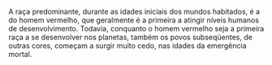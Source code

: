 ﻿A raça predominante, durante as idades iniciais dos mundos habitados, é a do homem vermelho, que geralmente é a primeira a atingir níveis humanos de desenvolvimento. Todavia, conquanto o homem vermelho seja a primeira raça a se desenvolver nos planetas, também os povos subseqüentes, de outras cores, começam a surgir muito cedo, nas idades da emergência mortal.